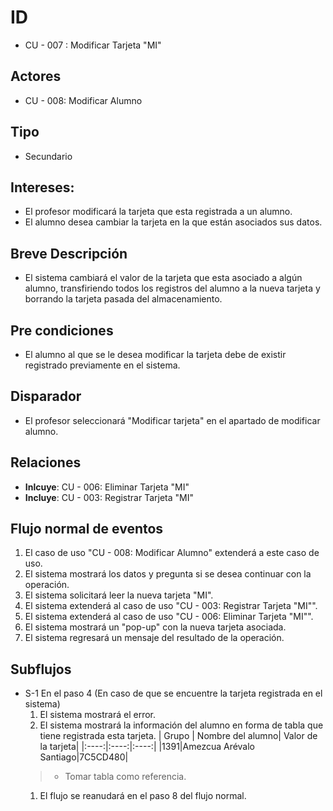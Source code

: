 # ID
- CU - 007 : Modificar Tarjeta "MI"
   
## Actores
- CU - 008: Modificar Alumno
    
## Tipo 
- Secundario
   
## Intereses:
- El profesor modificará la tarjeta que esta registrada a un alumno.
- El alumno desea cambiar la tarjeta en la que están asociados sus datos.
  
## Breve Descripción
- El sistema cambiará el valor de la tarjeta que esta asociado a algún alumno, transfiriendo todos los registros del alumno a la nueva tarjeta y borrando la tarjeta pasada del almacenamiento.

## Pre condiciones
- El alumno al que se le desea modificar la tarjeta debe de existir registrado previamente en el sistema.

## Disparador
- El profesor seleccionará "Modificar tarjeta" en el apartado de modificar alumno.

## Relaciones
- **Inlcuye**: CU - 006: Eliminar Tarjeta "MI"
- **Incluye**: CU - 003: Registrar Tarjeta "MI"

## Flujo normal de eventos
1. El caso de uso "CU - 008: Modificar Alumno" extenderá a este caso de uso.
2. El sistema mostrará los datos y pregunta si se desea continuar con la operación.
3. El sistema solicitará leer la nueva tarjeta "MI".
4. El sistema extenderá al caso de uso "CU - 003: Registrar Tarjeta "MI"".
5. El sistema extenderá al caso de uso "CU - 006: Eliminar Tarjeta "MI"".
6. El sistema mostrará un "pop-up" con la nueva tarjeta asociada.
7. El sistema regresará un mensaje del resultado de la operación.
   
## Subflujos
- S-1 En el paso 4 (En caso de que se encuentre la tarjeta registrada en el sistema)
    1. El sistema mostrará el error.
    1. El sistema mostrará la información del alumno en forma de tabla que tiene registrada esta tarjeta.
    | Grupo | Nombre del alumno| Valor de la tarjeta|
    |:----:|:----:|:----:|
    |1391|Amezcua Arévalo Santiago|7C5CD480|
     > * Tomar tabla como referencia.
    1. El flujo se reanudará en el paso 8 del flujo normal.